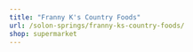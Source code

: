 ```yaml
---
title: "Franny K's Country Foods"
url: /solon-springs/franny-ks-country-foods/
shop: supermarket
---
```


